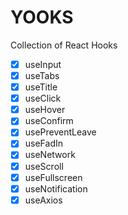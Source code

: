 # YOOKS

Collection of React Hooks

- [x] useInput
- [x] useTabs
- [x] useTitle
- [x] useClick
- [x] useHover
- [x] useConfirm
- [x] usePreventLeave
- [x] useFadIn
- [x] useNetwork
- [x] useScroll
- [x] useFullscreen
- [x] useNotification
- [x] useAxios

